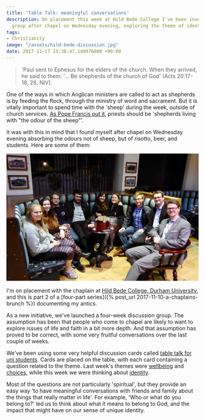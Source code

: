 ```yaml
---
title: 'Table Talk: meaningful conversations'
description: On placement this week at Hild Bede College I've been involved in a discussion
  group after chapel on Wednesday evening, exploring the theme of identity.
tags:
- Christianity
image: "/assets/hild-bede-discussion.jpg"
date: 2017-11-17 15:38:47.140976000 +00:00
---
```

> 'Paul sent to Ephesus for the elders of the church. When they arrived, he said to them: '... Be shepherds of the church of God' (Acts 20:17-18, 28, NIV).

One of the ways in which Anglican ministers are called to act as shepherds is by feeding the flock, through the ministry of word and sacrament. But it is vitally important to spend time with the 'sheep' during the week, outside of church services. [As Pope Francis put it](http://w2.vatican.va/content/francesco/en/homilies/2013/documents/papa-francesco_20130328_messa-crismale.html), priests should be 'shepherds living with "the odour of the sheep"'.

It was with this in mind that I found myself after chapel on Wednesday evening absorbing the odours not of sheep, but of risotto, beer, and students. Here are some of them:

[![Hild Bede Discussion](/assets/hild-bede-discussion.jpg)](/assets/hild-bede-discussion.jpg "Hild Bede Discussion")

I'm on placement with the chaplain at [Hild Bede College, Durham University](https://www.dur.ac.uk/hild-bede/undergraduate/facilities/faith/), and this is part 2 of a [four-part series]({% post_url 2017-11-10-a-chaplains-brunch %}) documenting my antics.

As a new initiative, we've launched a four-week discussion group. The assumption has been that people who come to chapel are likely to want to explore issues of life and faith in a bit more depth. And that assumption has proved to be correct, with some very fruitful conversations over the last couple of weeks.

We've been using some very helpful discussion cards called [table talk for uni students](http://table-talk.org/game.aspx?id=Table%20Talk%20for%20Uni%20Students&language=English). Cards are placed on the table, with each card containing a question related to the theme. Last week's themes were [wellbeing](http://table-talk.org/play.aspx?game=Table%20Talk%20for%20Uni%20Students&section=Wellbeing&language=English) and [choices](http://table-talk.org/play.aspx?game=Table%20Talk%20for%20Uni%20Students&section=Choices&language=English), while this week we were thinking about [identity](http://table-talk.org/play.aspx?game=Table%20Talk%20for%20Uni%20Students&section=Identity&language=English).

Most of the questions are not particularly 'spiritual', but they provide an easy way 'to have meaningful conversations with friends and family about the things that really matter in life'. For example, 'Who or what do you belong to?' led us to think about what it means to belong to God, and the impact that might have on our sense of unique identity.
